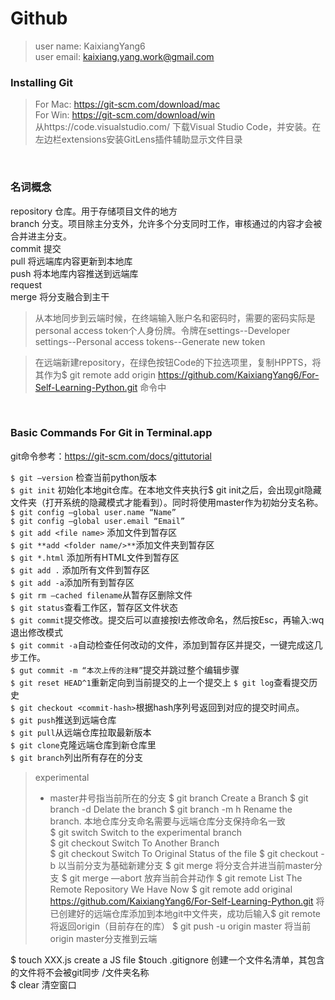 # Github

> user name: KaixiangYang6<br/>
> user email: kaixiang.yang.work@gmail.com

### Installing Git
> For Mac: https://git-scm.com/download/mac  
> For Win: https://git-scm.com/download/win  
> 从https://code.visualstudio.com/ 下载Visual Studio Code，并安装。在左边栏extensions安装GitLens插件辅助显示文件目录
<br/>

### 名词概念
repository  仓库。用于存储项目文件的地方  
branch		分支。项目除主分支外，允许多个分支同时工作，审核通过的内容才会被合并进主分支。  
commit 提交  
pull 将远端库内容更新到本地库  
push 将本地库内容推送到远端库  
request  
merge 将分支融合到主干  
> 从本地同步到云端时候，在终端输入账户名和密码时，需要的密码实际是personal access token个人身份牌。令牌在settings--Developer settings--Personal access tokens--Generate new token  

> 在远端新建repository，在绿色按钮Code的下拉选项里，复制HPPTS，将其作为$ git remote add origin https://github.com/KaixiangYang6/For-Self-Learning-Python.git 命令中
<br/>

### Basic Commands For Git in Terminal.app 
git命令参考：https://git-scm.com/docs/gittutorial

`$ git —version` 				检查当前python版本  
`$ git init` 						初始化本地git仓库。在本地文件夹执行$ git init之后，会出现git隐藏文件夹（打开系统的隐藏模式才能看到）。同时将使用master作为初始分支名称。  
`$ git config —global user.name “Name”`  
`$ git config —global user.email “Email”`  
`$ git add <file name>` 添加文件到暂存区  
`$ git **add <folder name/>**`添加文件夹到暂存区  
`$ git *.html`		添加所有HTML文件到暂存区  
`$ git add .`	    添加所有文件到暂存区  
`$ git add -a`添加所有到暂存区  
`$ git rm —cached filename`从暂存区删除文件  
`$ git status`查看工作区，暂存区文件状态  
`$ git commit`提交修改。提交后可以直接按I去修改命名，然后按Esc，再输入:wq退出修改模式  
`$ git commit -a`自动检查任何改动的文件，添加到暂存区并提交，一键完成这几步工作。  
`$ gut commit -m “本次上传的注释”`提交并跳过整个编辑步骤  
`$ git reset HEAD^1`重新定向到当前提交的上一个提交上
`$ git log`查看提交历史  
`$ git checkout <commit-hash>`根据hash序列号返回到对应的提交时间点。  
`$ git push`推送到远端仓库  
`$ git pull`从远端仓库拉取最新版本  
`$ git clone`克隆远端仓库到新仓库里  
`$ git branch`列出所有存在的分支  
> experimental
> * master井号指当前所在的分支
$ git branch <name>			Create a Branch
$ git branch -d <name>		Delate the branch
$ git branch -m h<name>		Rename the branch. 本地仓库分支命名需要与远端仓库分支保持命名一致  
$ git switch <experimental>	Switch to the experimental branch  
$ git checkout <branch name>	Switch To Another Branch  
$ git checkout <file name>	Switch To Original Status of the file
$ git checkout -b <branch name>	以当前分支为基础新建分支
$ git merge <branch name> 	将分支合并进当前master分支
$ git merge —abort			放弃当前合并动作
$ git remote					List The Remote Repository We Have Now
$ git remote add original https://github.com/KaixiangYang6/For-Self-Learning-Python.git 将已创建好的远端仓库添加到本地git中文件夹，成功后输入$ git remote将返回origin（目前存在的库）
$ git push -u origin master	将当前origin master分支推到云端



$ touch XXX.js	create a JS file
$touch .gitignore				创建一个文件名清单，其包含的文件将不会被git同步
	/文件夹名称	
$ clear			清空窗口


